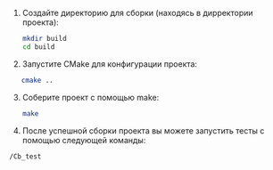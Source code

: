 1. Создайте директорию для сборки (находясь в дирректории проекта):
   ```sh
   mkdir build
   cd build
   ```
2. Запустите CMake для конфигурации проекта:
```sh
   cmake ..
   ```
3. Соберите проект с помощью make:
   ```sh
   make
   ```
4. После успешной сборки проекта вы можете запустить тесты с помощью следующей команды:
  ```sh.
  /Cb_test
  ```
